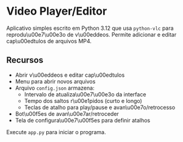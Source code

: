 # Video Player/Editor

Aplicativo simples escrito em Python 3.12 que usa `python-vlc` para reprodu\u00e7\u00e3o de v\u00eddeos. Permite adicionar e editar cap\u00edtulos de arquivos MP4.

## Recursos

- Abrir v\u00eddeos e editar cap\u00edtulos
- Menu para abrir novos arquivos
- Arquivo `config.json` armazena:
  - Intervalo de atualiza\u00e7\u00e3o da interface
  - Tempo dos saltos r\u00e1pidos (curto e longo)
  - Teclas de atalho para play/pause e avan\u00e7o/retrocesso
- Bot\u00f5es de avan\u00e7ar/retroceder
- Tela de configura\u00e7\u00f5es para definir atalhos

Execute `app.py` para iniciar o programa.
